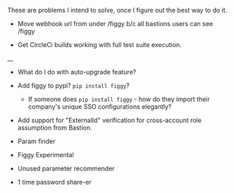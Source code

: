 These are problems I intend to solve, once I figure out the best way to do it.

- Move webhook url from under /figgy b/c all bastions users can see /figgy

- Get CircleCi builds working with full test suite execution.


__
   
- What do I do with auto-upgrade feature?

- Add figgy to pypi? `pip install figgy`?
    - If someone does `pip install figgy` - how do they import their company's unique SSO configurations elegantly?

- Add support for "ExternalId" verification for cross-account role assumption from Bastion.

- Param finder

- Figgy Experimental

- Unused parameter recommender

- 1 time password share-er
